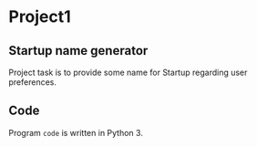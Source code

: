 # Project1
## Startup name generator

Project task is to provide some name for Startup regarding user preferences.

## Code
Program `code` is written in Python 3.


